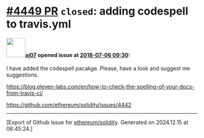 # [\#4449 PR](https://github.com/ethereum/solidity/pull/4449) `closed`: adding codespell to travis.yml

#### <img src="https://avatars.githubusercontent.com/u/9623159?v=4" width="50">[aj07](https://github.com/aj07) opened issue at [2018-07-06 09:30](https://github.com/ethereum/solidity/pull/4449):

I have added the codespell pacakge. Please, have a look and suggest me suggestions.

https://blog.eleven-labs.com/en/how-to-check-the-spelling-of-your-docs-from-travis-ci/

https://github.com/ethereum/solidity/issues/4442




-------------------------------------------------------------------------------



[Export of Github issue for [ethereum/solidity](https://github.com/ethereum/solidity). Generated on 2024.12.15 at 06:45:24.]
